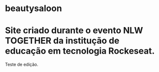 # beautysaloon
# Site criado durante o evento NLW TOGETHER da institução de educação em tecnologia Rockeseat.
Teste de edição.
